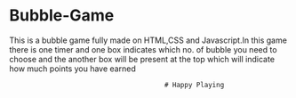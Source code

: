 # Bubble-Game
This is a bubble game fully made on HTML,CSS and Javascript.In this game there is one timer and one box indicates which no. of bubble you need to choose and the another box will be present at the top which will indicate how much points you have earned 

                                           # Happy Playing
